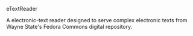eTextReader

A electronic-text reader designed to serve complex electronic texts from Wayne State's Fedora Commons digital repository.
